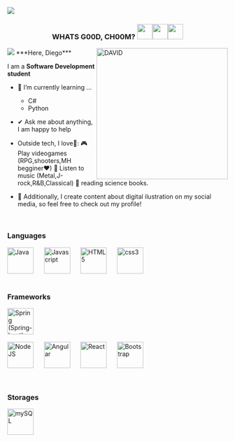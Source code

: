 <img src="https://user-images.githubusercontent.com/73097560/115834477-dbab4500-a447-11eb-908a-139a6edaec5c.gif"><br>
<h3 align="center"><b> WHATS G00D, CH00M? </b><img src="https://emoji.slack-edge.com/T0172CCPGUW/party-blob/d7253707fa13e9ee.gif" width="35"><img src="https://emoji.slack-edge.com/T0172CCPGUW/party-blob/d7253707fa13e9ee.gif" width="35"><img src="https://emoji.slack-edge.com/T0172CCPGUW/party-blob/d7253707fa13e9ee.gif" width="35"></h3>

<img src="https://user-images.githubusercontent.com/73097560/115834477-dbab4500-a447-11eb-908a-139a6edaec5c.gif">

<img align="right" width=300px alt="DAVID" src="https://media.tenor.com/I6eTnjTjfbsAAAAj/shocked-david-martinez.gif" />
***Here, Diego***

I am a <b>Software Development student</b> 
- 🌱 I’m currently learning ...
  - C#
  - Python
- ✔ Ask me about anything, I am happy to help<br>
- Outside tech, I love💜:
  🎮 Play videogames (RPG,shooters,MH begginer♥)
  🎵 Listen to music (Metal,J-rock,R&B,Classical)
  📖 reading science books.
- 👾 Additionally, I create content about digital ilustration on my social media, so feel free to check out my profile!

  <br>

<h3>Languages</h3>
<div>
  <img
    src="https://cdn.jsdelivr.net/gh/devicons/devicon@latest/icons/java/java-original-wordmark.svg"
    width="60px"
    alt="Java">
    &nbsp;&nbsp;&nbsp;&nbsp;
  <img
    src="https://cdn.jsdelivr.net/gh/devicons/devicon@latest/icons/javascript/javascript-original.svg"
    width="60px"
    alt="Javascript">
    &nbsp;&nbsp;&nbsp;&nbsp;
  <img
    src="https://cdn.jsdelivr.net/gh/devicons/devicon@latest/icons/html5/html5-original-wordmark.svg"
    width="60px"
    alt="HTML5">
    &nbsp;&nbsp;&nbsp;&nbsp;
  <img
    src="https://cdn.jsdelivr.net/gh/devicons/devicon@latest/icons/css3/css3-original-wordmark.svg"
    width="60px"
    alt="css3">
    &nbsp;&nbsp;&nbsp;&nbsp;
  </div>
  </br>
  <h3>Frameworks</h3>
  <img
    src="https://cdn.jsdelivr.net/gh/devicons/devicon@latest/icons/spring/spring-original-wordmark.svg"
    width="60px"
    alt="Spring (Spring-boot)">
    &nbsp;&nbsp;&nbsp;&nbsp;

  <img
    src="https://cdn.jsdelivr.net/gh/devicons/devicon@latest/icons/nodejs/nodejs-original-wordmark.svg"
    width="60px"
    alt="NodeJS">
    &nbsp;&nbsp;&nbsp;&nbsp;
  <img
    src="https://cdn.jsdelivr.net/gh/devicons/devicon@latest/icons/angularjs/angularjs-original.svg"
    width="60px"
    alt="Angular">
    &nbsp;&nbsp;&nbsp;&nbsp;
  <img
    src="https://cdn.jsdelivr.net/gh/devicons/devicon@latest/icons/react/react-original-wordmark.svg"
    width="60px"
    alt="React">
    &nbsp;&nbsp;&nbsp;&nbsp;
  <img
    src="https://cdn.jsdelivr.net/gh/devicons/devicon@latest/icons/bootstrap/bootstrap-plain-wordmark.svg"
    width="60px"
    alt="Bootstrap">
    &nbsp;&nbsp;&nbsp;&nbsp;
  
  <!-- Storages -->
  </br>
  <h3>Storages</h3>
  
  <img
    src="https://cdn.jsdelivr.net/gh/devicons/devicon@latest/icons/postgresql/postgresql-original-wordmark.svg"
    width="60px"
    alt="mySQL">
    &nbsp;&nbsp;&nbsp;&nbsp;
